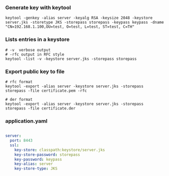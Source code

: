 ### Generate key with keytool

    keytool -genkey -alias server -keyalg RSA -keysize 2048 -keystore server.jks -storetype JKS -storepass storepass -keypass keypass -dname "CN=192.168.1.100,OU=test, O=test, L=test, ST=test, C=TH"

### Lists entries in a keystore

    # -v  verbose output
    # -rfc output in RFC style
    keytool -list -v -keystore server.jks -storepass storepass

### Export public key to file

    # rfc format
    keytool -export -alias server -keystore server.jks -storepass storepass -file certificate.pem -rfc 

    # der format
    keytool -export -alias server -keystore server.jks -storepass storepass -file certificate.der

### application.yaml

```yaml

server:
  port: 8443
  ssl:
    key-store: classpath:keystore/server.jks
    key-store-password: storepass
    key-password: keypass
    key-alias: server
    key-store-type: JKS

```